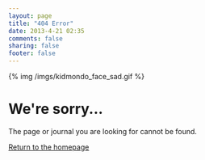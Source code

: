 ```yaml
---
layout: page
title: "404 Error"
date: 2013-4-21 02:35
comments: false
sharing: false
footer: false
---
```


{% img /imgs/kidmondo_face_sad.gif %}  

<h1>We're sorry...</h1>
<p>The page or journal you are looking for cannot be found.</p>
<p><a href="http://worthed.com">Return to the homepage</a></p>

<script type="text/javascript">
setTimeout("jump()",5000);
 
function jump(){
    window.location.href="http://worthed.com";
}
</script>
